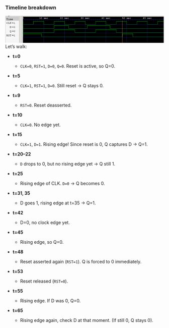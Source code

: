 

### Timeline breakdown

![waveform](Gtkwave.png)
Let’s walk:

* **t=0**

  * `CLK=0`, `RST=1`, `D=0`, `Q=0`.
    Reset is active, so Q=0.

* **t=5**

  * `CLK=1`, `RST=1`, `D=0`.
    Still reset → Q stays 0.

* **t=9**

  * `RST=0`.
    Reset deasserted.

* **t=10**

  * `CLK=0`.
    No edge yet.

* **t=15**

  * `CLK=1`, `D=1`.
    Rising edge! Since reset is 0, Q captures D → Q=1.

* **t=20–22**

  * `D` drops to 0, but no rising edge yet → Q still 1.

* **t=25**

  * Rising edge of CLK. `D=0` → Q becomes 0.

* **t=31, 35**

  * D goes 1, rising edge at t=35 → Q=1.

* **t=42**

  * D=0, no clock edge yet.

* **t=45**

  * Rising edge, so Q=0.

* **t=48**

  * Reset asserted again (`RST=1`).
    Q is forced to 0 immediately.

* **t=53**

  * Reset released (`RST=0`).

* **t=55**

  * Rising edge. If D was 0, Q=0.

* **t=65**

  * Rising edge again, check D at that moment. (If still 0, Q stays 0).

